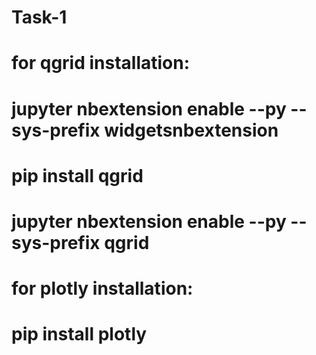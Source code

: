 # Task-1
# for qgrid installation:
# jupyter nbextension enable --py --sys-prefix widgetsnbextension
# pip install qgrid
# jupyter nbextension enable --py --sys-prefix qgrid
# for plotly installation:
# pip install plotly
